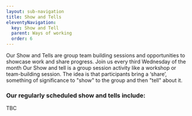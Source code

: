 ```yaml
---
layout: sub-navigation
title: Show and Tells
eleventyNavigation:
  key: Show and Tell
  parent: Ways of working
  order: 6
---
```


Our Show and Tells are group team building sessions and opportunities to showcase work and share progress.
Join us every third Wednesday of the month
Our Show and tell is a group session activity like a workshop or team-building session. 
The idea is that participants bring a ‘share’, something of significance to "show" to the group and then "tell" about it.

### Our regularly scheduled show and tells include:

TBC
